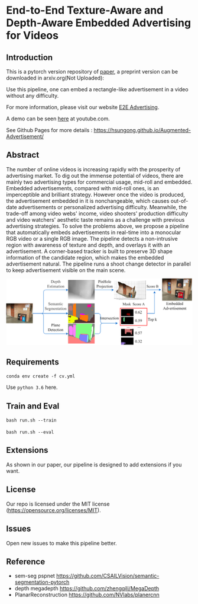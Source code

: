 # End-to-End Texture-Aware and Depth-Aware Embedded Advertising for Videos

## Introduction

This is  a pytorch version repository of [paper](), a preprint version can be downloaded in arxiv.org(Not Uploaded): 

Use this pipeline, one can embed a rectangle-like advertisement in a video without any difficulty.

For more information, please visit our website [E2E Advertising]().

A demo can be seen [here](https://www.youtube.com/watch?v=6h5ptSp3lbY) at youtube.com.

See Github Pages for more details : https://hsungong.github.io/Augmented-Advertisement/

## Abstract

The number of online videos is increasing rapidly with the prosperity of advertising market. To dig out the immense potential of videos, there are mainly two advertising types for commercial usage, mid-roll and embedded.  Embedded advertisements, compared with mid-roll ones, is an imperceptible and brilliant strategy. However once the video is produced, the advertisement embedded in it is nonchangeable, which causes out-of-date advertisements or personalized advertising difficulty. Meanwhile, the trade-off among video webs' income, video shooters' production difficulty and video watchers' aesthetic taste remains as a challenge with previous advertising strategies. To solve the problems above, we propose a pipeline that automatically embeds advertisements in real-time into a monocular RGB video or a single RGB image. The pipeline detects a non-intrusive region with awareness of texture and depth, and overlays it with an advertisement. A corner-based tracker is built to preserve 3D shape information of the candidate region, which makes the embedded advertisement natural. The pipeline runs a shoot change detector in parallel to keep advertisement visible on the main scene.

![pipeline1](pipeline1.png)



## Requirements

```
conda env create -f cv.yml
```
Use `python 3.6` here.

## Train and Eval

```
bash run.sh --train

bash run.sh --eval
```

## Extensions

As shown in our paper, our pipeline is designed to add extensions if you want.

## License

Our repo is licensed under the MIT license (https://opensource.org/licenses/MIT).

## Issues

Open new issues to make this pipeline better.

## Reference

- sem-seg pspnet
https://github.com/CSAILVision/semantic-segmentation-pytorch
- depth megadepth
https://github.com/zhengqili/MegaDepth
- PlanarReconstruction
https://github.com/NVlabs/planercnn

